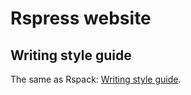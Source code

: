 # Rspress website

## Writing style guide

The same as Rspack: [Writing style guide](https://github.com/web-infra-dev/rspack/tree/main/website#writing-style-guide).
